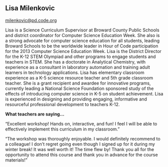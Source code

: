 ## Lisa Milenkovic

[milenkovic@pd.code.org](mailto:milkenovic@pd.code.org)

Lisa is a Science Curriculum Supervisor at Broward County Public Schools and district coordinator for Computer Science Education Week. She also is a strong advocate for computer science education for all students, leading Broward Schools to be the worldwide leader in Hour of Code participation for the 2013 Computer Science Education Week. Lisa is the District Director for the K-12 STEM Olympiad and other programs to engage students and teachers in STEM. She has a doctorate in Analytical Chemistry, with experience as a consultant in laboratory automation and training adult learners in technology applications. Lisa has elementary classroom experience as a K-5 science resource teacher and 5th grade classroom teacher. She is a grant recipient and awardee for innovative programs, currently leading a National Science Foundation sponsored study of the effects of introducing computer science in K-5 on student achievement. Lisa is experienced in designing and providing engaging, informative and resourceful professional development to teachers K-12.

**What teachers are saying…**

“Excellent workshop! Hands on, interactive, and fun! I feel I will be able to effectively implement this curriculum in my classroom.”

“The workshop was thoroughly enjoyable. I would definitely recommend to a colleague! I don’t regret going even though I signed up for it during my winter break! It was well worth it! The time flew by! Thank you all for the opportunity to attend this course and thank you in advance for the course materials!”

